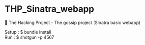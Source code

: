 # THP_Sinatra_webapp
🚀 The Hacking Project - The gossip project (Sinatra basic webapp)

Setup : $ bundle install <br/>
Run : $ shotgun -p 4567
